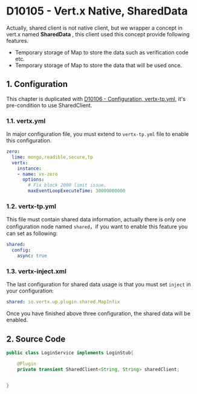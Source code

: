 # D10105 - Vert.x Native, SharedData

Actually, shared client is not native client, but we wrapper a concept in vert.x named **SharedData** , this client used this concept provide following features.

* Temporary storage of Map to store the data such as verification code etc.
* Temporary storage of Map to store the data that will be used once.

## 1. Configuration

This chapter is duplicated with [D10106 - Configuration, vertx-tp.yml](/doc/vertx-zero-tutorial/d10106-configuration-vertx-tpyml.md), it's pre-condition to use SharedClient.

### 1.1. vertx.yml

In major configuration file, you must extend to `vertx-tp.yml` file to enable this configuration.

```yaml
zero:
  lime: mongo,readible,secure,tp
  vertx:
    instance:
    - name: vx-zero
      options:
        # Fix block 2000 limit issue.
        maxEventLoopExecuteTime: 30000000000
```

### 1.2. vertx-tp.yml

This file must contain shared data information, actually there is only one configuration node named `shared`，if you want to enable this feature you can set as following:

```yaml
shared:
  config:
    async: true
```

### 1.3. vertx-inject.xml

The last configuration for shared data usage is that you must set `inject` in your configuration:

```yaml
shared: io.vertx.up.plugin.shared.MapInfix
```

Once you have finished above three configuration, the shared data will be enabled.

## 2. Source Code

```java
public class LoginService implements LoginStub{

    @Plugin
    private transient SharedClient<String, String> sharedClient;


}
```



